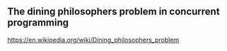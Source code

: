 ## The dining philosophers problem in concurrent programming

https://en.wikipedia.org/wiki/Dining_philosophers_problem
